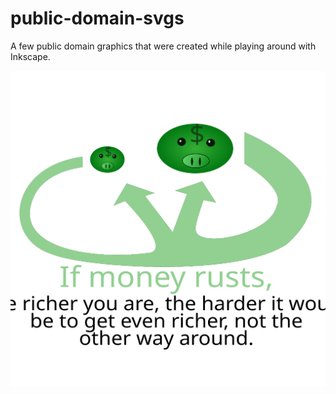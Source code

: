 # public-domain-svgs

A few public domain graphics that were created while playing around with Inkscape.

![](1.svg)
